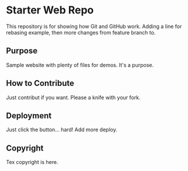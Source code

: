 # Starter Web Repo

This repository is for showing how Git and GitHub work. Adding a line for rebasing example, then more changes from feature branch to.

## Purpose

Sample website with plenty of files for demos. It's a purpose.

## How to Contribute

Just contribut if you want. Please a knife with your fork.

## Deployment

Just click the button... hard! Add more deploy.

## Copyright

Tex copyright is here.